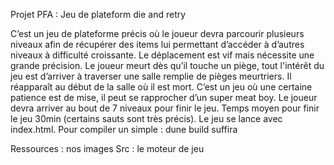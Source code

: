 Projet PFA : Jeu de plateform die and retry  

C’est un jeu de plateforme précis où le joueur devra parcourir plusieurs niveaux afin de récupérer des items lui permettant d’accéder à d’autres niveaux à difficulté croissante.
Le déplacement est vif mais nécessite une grande précision. Le joueur meurt dès qu’il touche un piège, tout l'intérêt du jeu est d’arriver à traverser une salle remplie de pièges meurtriers. Il réapparaît au début de la salle où il est mort. C’est un jeu où une certaine patience est de mise, il peut se rapprocher d’un super meat boy. 
Le joueur devra arriver au bout de 7 niveaux pour finir le jeu.
Temps moyen pour finir le jeu 30min (certains sauts sont très précis).
Le jeu se lance avec index.html. 
Pour compiler un simple : dune build suffira

Ressources : nos images 
Src : le moteur de jeu
